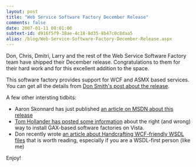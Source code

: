```yaml
---
layout: post
title: "Web Service Software Factory December Release"
comments: false
date: 2007-01-11 08:01:00
subtext-id: d916f5f9-38ae-4c18-8d35-8b47c0c8daa5
alias: /blog/Web-Service-Software-Factory-December-Release.aspx
---
```



Don, Chris, Dmitri, Larry and the rest of the Web Service Software Factory team have shipped their December release. Congratulations to them for their hard work and for this excellent addition to the space.

This software factory provides support for WCF and ASMX based services. You can get all the details from [Don Smith's post about the release](http://blogs.msdn.com/donsmith/archive/2007/01/09/come-and-get-yer-service-factory.aspx).

A few other intersting tidbits:

  * Aaron Skonnard has just published [an article on MSDN about this release](http://msdn.microsoft.com/msdnmag/issues/07/02/ServiceStation/default.aspx)
  * [Tom Hollander has posted some information](http://blogs.msdn.com/tomholl/archive/2006/11/26/installing-gat-gax-and-factories-under-windows-vista.aspx) about the right (and wrong) way to install GAX-based software factories on Vista.
  * Don recently wrote [an article about Handcrafting WCF-friendly WSDL files](http://blogs.msdn.com/donsmith/archive/2006/10/06/Handcrafting-WCF_2D00_friendly-WSDLs.aspx) that is worth reading, especially if you are a WSDL-first person (like me)

Enjoy!
